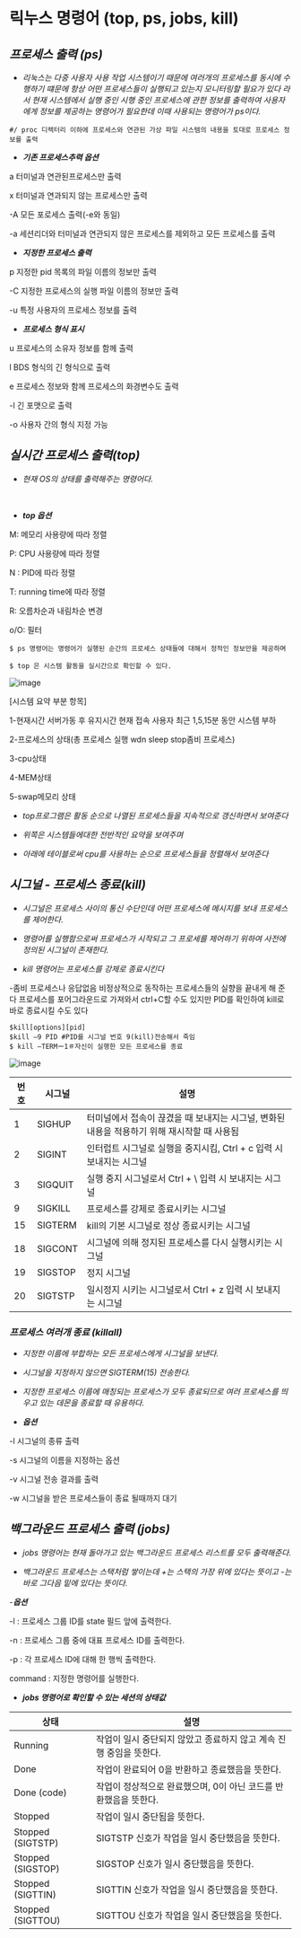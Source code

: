 # 릭누스 명령어 (top, ps, jobs, kill) 
## ***프로세스 출력 (ps)***
- *리눅스는 다중 사용자 사용 작업 시스템이기 때문에 여러개의 프로세스를 동시에 수행하기 떄문에 항상 어떤 프로세스들이 실행되고 있는지 모니터링할 필요가 있다 라서 현재 시스템에서 실행 중인 시행 중인 프로세스에 관한 정보를 출력하여 사용자에게 정보를 제공하는 명령어가 필요한데 이때 사용되는 명령어가 ps이다.*
```
#/ proc 디렉터리 이하에 프로세스와 연관된 가상 파일 시스템의 내용을 토대로 프로세스 정보를 출력
```

- ***기존 프로세스추력 옵션***

a 터미널과 연관된프로세스만 출력

x 터미널과 연과되지 않는 프로세스만 출력

-A 모든 포로세스 출력(-e와 동일)

-a 세션리더와 터미널과 연관되지 않은 프로세스를 제외하고 모든 프로세스를 출력


- ***지정한 프로세스 출력***

p 지정한 pid 목록의 파일 이름의 정보만 출력

-C 지정한 프로세스의 실행 파일 이름의 정보만 출력

-u 특정 사용자의 프로세스 정보를 출력

- ***프로세스 형식 표시***

u 프로세스의 소유자 정보를 함께 출력

l BDS 형식의 긴 형식으로 출력

e 프로세스 정보와 함께 프로세스의 화경변수도 출력

-l 긴 포맷으로 출력

-o 사용자 간의 형식 지정 가능

## ***실시간 프로세스 출력(top)***

- *현재 OS의 상태를 출력해주는 명령어다.*

​


- ***top 옵션***
  
 M: 메모리 사용량에 따라 정렬

P: CPU 사용량에 따라 정렬

N : PID에 따라 정렬

T: running time에 따라 정렬

R: 오름차순과 내림차순 변경

o/O: 필터



```
$ ps 명령어는 명령어가 실행된 순간의 프로세스 상태들에 대해서 정적인 정보만을 제공하며

$ top 은 시스템 활동을 실시간으로 확인할 수 있다.
```

![image](https://github.com/W17128/0525/assets/170843783/7a0c8bc1-7646-424e-ba14-50428ef7890c)

[시스템 요약 부분 항목]

1-현재시간 서버가동 후 유지시간 현재 접속 사용자 최근 1,5,15분 동안 시스템 부하

2-프로세스의 상태(총 프로세스 실행 wdn sleep stop좀비 프로세스)

3-cpu상태

4-MEM상태

5-swap메모리 상태

- *top프로그램은 활동 순으로 나열된 프로세스들을 지속적으로 갱신하면서 보여준다*
  
- *위쪽은 시스템들에대한 전반적인 요약을 보여주며*
  
- *아래에 테이블로써 cpu를 사용하는 순으로 프로세스들을 정렬해서 보여준다*





## ***시그널 - 프로세스 종료(kill)***

- *시그널은 프로세스 사이의 통신 수단인데 어떤 프로세스에 메시지를 보내 프로세스를 제어한다.*

- *명령어를 실행함으로써 프로세스가 시작되고 그 프로세를 제어하기 위하여 사전에 정의된 시그널이 존재한다.*

- *kill 명령어는 프로세스를 강제로 종료시킨다*

-좀비 프로세스나 응답없음 비정상적으로 동작하는 프로세스들의 실향을 끝내게 해 준다 프로세스를 포어그라운드로 가져와서 ctrl+C할 수도 있지만 PID를 확인하여 kill로 바로 종료시킬 수도 있다

```
$kill[options][pid]
$kill –9 PID #PID를 시그널 번호 9(kill)전송해서 죽임
$ kill –TERMー1＃자신이 실행한 모든 프로세스를 종료
```
![image](https://github.com/W17128/0525/assets/170843783/72a62b16-dd42-4d9b-a840-7247e740317a)

| 번호 | 시그널 | 설명 |
|------|--------|------|
| 1 | SIGHUP | 터미널에서 접속이 끊겼을 때 보내지는 시그널, 변화된 내용을 적용하기 위해 재시작할 때 사용됨 |
| 2 | SIGINT | 인터럽트 시그널로 실행을 중지시킴, Ctrl + c 입력 시 보내지는 시그널 |
| 3 | SIGQUIT | 실행 중지 시그널로서 Ctrl + \ 입력 시 보내지는 시그널 |
| 9 | SIGKILL | 프로세스를 강제로 종료시키는 시그널 |
| 15 | SIGTERM | kill의 기본 시그널로 정상 종료시키는 시그널 |
| 18 | SIGCONT | 시그널에 의해 정지된 프로세스를 다시 실행시키는 시그널 |
| 19 | SIGSTOP | 정지 시그널 |
| 20 | SIGTSTP | 일시정지 시키는 시그널로서 Ctrl + z 입력 시 보내지는 시그널 |

### ***프로세스 여러개 종료 (killall)***

- *지정한 이름에 부합하는 모든 프로세스에게 시그널을 보낸다.*

- *시그널을 지정하지 않으면 SIGTERM(15) 전송한다.*

- *지정한 프로세스 이름에 매칭되는 프로세스가 모두 종료되므로 여러 프로세스를 띄우고 있는 데몬을 종료할 때 유용하다.*
  
-  ***옵션***

-l 시그널의 종류 출력 

-s 시그널의 이름을 지정하는 옵션 
 
-v 시그널 전송 결과를 출력 

 -w 시그널을 받은 프로세스들이 종료 될때까지 대기

## ***백그라운드 프로세스 출력 (jobs)***

- *jobs 명령어는 현재 돌아가고 있는 백그라운드 프로세스 리스트를 모두 출력해준다.*

- *백그라운드 프로세스는 스택처럼 쌓이는데 +는 스택의 가장 위에 있다는 뜻이고 -는 바로 그다음 밑에 있다는 뜻이다.*

-***옵션***

-l : 프로세스 그룹 ID를 state 필드 앞에 출력한다.

-n : 프로세스 그룹 중에 대표 프로세스 ID를 출력한다.

-p : 각 프로세스 ID에 대해 한 행씩 출력한다.

command : 지정한 명령어를 실행한다.

- ***jobs 명령어로 확인할 수 있는 세션의 상태값***

| 상태               | 설명                               |
|------------------|----------------------------------------|
| Running          | 작업이 일시 중단되지 않았고 종료하지 않고 계속 진행 중임을 뜻한다.           |
| Done             | 작업이 완료되어 0을 반환하고 종료했음을 뜻한다.                              |
| Done (code)      | 작업이 정상적으로 완료했으며, 0이 아닌 코드를 반환했음을 뜻한다.             |
| Stopped          | 작업이 일시 중단됨을 뜻한다.                                                |
| Stopped (SIGTSTP)| SIGTSTP 신호가 작업을 일시 중단했음을 뜻한다.                               |
| Stopped (SIGSTOP)| SIGSTOP 신호가 일시 중단했음을 뜻한다.                                      |
| Stopped (SIGTTIN)| SIGTTIN 신호가 작업을 일시 중단했음을 뜻한다.                               |
| Stopped (SIGTTOU)| SIGTTOU 신호가 작업을 일시 중단했음을 뜻한다.                               |







